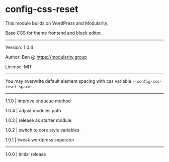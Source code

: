 # config-css-reset

This module builds on WordPress and Modularity.

Base CSS for theme frontend and block editor.

---

Version: 1.0.4

Author: Ben @ https://modularity.group

License: MIT

---

You may overwrite default element spacing with css variable `--config-css-reset-spacer`.

---

1.1.0 | improve enqueue method

1.0.4 | adjust modules path

1.0.3 | release as starter module

1.0.2 | switch to core style variables

1.0.1 | tweak wordpress separator <hr>

1.0.0 | initial release

